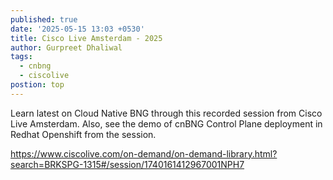 ```yaml
---
published: true
date: '2025-05-15 13:03 +0530'
title: Cisco Live Amsterdam - 2025
author: Gurpreet Dhaliwal
tags:
  - cnbng
  - ciscolive
postion: top
---
```

Learn latest on Cloud Native BNG through this recorded session from Cisco Live Amsterdam. Also, see the demo of cnBNG Control Plane deployment in Redhat Openshift from the session.

https://www.ciscolive.com/on-demand/on-demand-library.html?search=BRKSPG-1315#/session/1740161412967001NPH7
